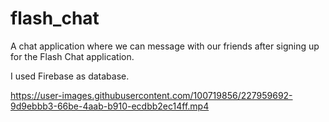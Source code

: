 # flash_chat

A chat application where we can message with our friends after signing up for the Flash Chat application.

I used Firebase as database.


https://user-images.githubusercontent.com/100719856/227959692-9d9ebbb3-66be-4aab-b910-ecdbb2ec14ff.mp4

